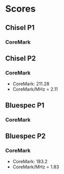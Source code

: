 # Scores

## Chisel P1

### CoreMark

## Chisel P2

### CoreMark
* CoreMark: 211.28
* CoreMark/MHz = 2.11

## Bluespec P1

### CoreMark

## Bluespec P2

### CoreMark
* CoreMark: 183.2
* CoreMark/MHz = 1.83
